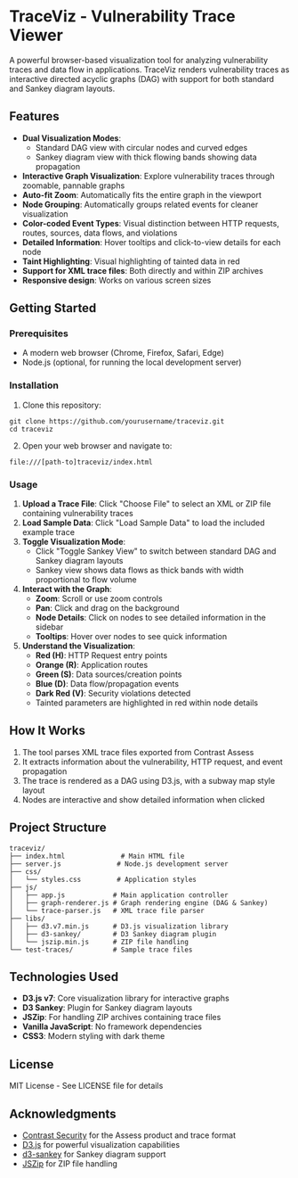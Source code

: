 # TraceViz - Vulnerability Trace Viewer

A powerful browser-based visualization tool for analyzing vulnerability traces and data flow in applications. TraceViz renders vulnerability traces as interactive directed acyclic graphs (DAG) with support for both standard and Sankey diagram layouts.

## Features

- **Dual Visualization Modes**: 
  - Standard DAG view with circular nodes and curved edges
  - Sankey diagram view with thick flowing bands showing data propagation
- **Interactive Graph Visualization**: Explore vulnerability traces through zoomable, pannable graphs
- **Auto-fit Zoom**: Automatically fits the entire graph in the viewport
- **Node Grouping**: Automatically groups related events for cleaner visualization
- **Color-coded Event Types**: Visual distinction between HTTP requests, routes, sources, data flows, and violations
- **Detailed Information**: Hover tooltips and click-to-view details for each node
- **Taint Highlighting**: Visual highlighting of tainted data in red
- **Support for XML trace files**: Both directly and within ZIP archives
- **Responsive design**: Works on various screen sizes

## Getting Started

### Prerequisites

- A modern web browser (Chrome, Firefox, Safari, Edge)
- Node.js (optional, for running the local development server)

### Installation

1. Clone this repository:
```
git clone https://github.com/yourusername/traceviz.git
cd traceviz
```

2. Open your web browser and navigate to:
```
file:///[path-to]traceviz/index.html
```

### Usage

1. **Upload a Trace File**: Click "Choose File" to select an XML or ZIP file containing vulnerability traces
2. **Load Sample Data**: Click "Load Sample Data" to load the included example trace
3. **Toggle Visualization Mode**: 
   - Click "Toggle Sankey View" to switch between standard DAG and Sankey diagram layouts
   - Sankey view shows data flows as thick bands with width proportional to flow volume
4. **Interact with the Graph**:
   - **Zoom**: Scroll or use zoom controls
   - **Pan**: Click and drag on the background
   - **Node Details**: Click on nodes to see detailed information in the sidebar
   - **Tooltips**: Hover over nodes to see quick information
5. **Understand the Visualization**:
   - **Red (H)**: HTTP Request entry points
   - **Orange (R)**: Application routes
   - **Green (S)**: Data sources/creation points
   - **Blue (D)**: Data flow/propagation events
   - **Dark Red (V)**: Security violations detected
   - Tainted parameters are highlighted in red within node details

## How It Works

1. The tool parses XML trace files exported from Contrast Assess
2. It extracts information about the vulnerability, HTTP request, and event propagation
3. The trace is rendered as a DAG using D3.js, with a subway map style layout
4. Nodes are interactive and show detailed information when clicked

## Project Structure

```
traceviz/
├── index.html              # Main HTML file
├── server.js              # Node.js development server
├── css/
│   └── styles.css         # Application styles
├── js/
│   ├── app.js            # Main application controller
│   ├── graph-renderer.js # Graph rendering engine (DAG & Sankey)
│   └── trace-parser.js   # XML trace file parser
├── libs/
│   ├── d3.v7.min.js      # D3.js visualization library
│   ├── d3-sankey/        # D3 Sankey diagram plugin
│   └── jszip.min.js      # ZIP file handling
└── test-traces/          # Sample trace files
```

## Technologies Used

- **D3.js v7**: Core visualization library for interactive graphs
- **D3 Sankey**: Plugin for Sankey diagram layouts
- **JSZip**: For handling ZIP archives containing trace files
- **Vanilla JavaScript**: No framework dependencies
- **CSS3**: Modern styling with dark theme

## License

MIT License - See LICENSE file for details

## Acknowledgments

- [Contrast Security](https://www.contrastsecurity.com/) for the Assess product and trace format
- [D3.js](https://d3js.org/) for powerful visualization capabilities
- [d3-sankey](https://github.com/d3/d3-sankey) for Sankey diagram support
- [JSZip](https://stuk.github.io/jszip/) for ZIP file handling
